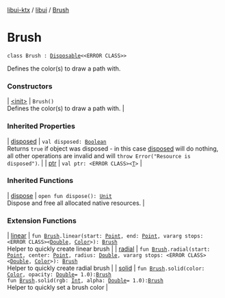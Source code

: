 [libui-ktx](../../index.md) / [libui](../index.md) / [Brush](./index.md)

# Brush

`class Brush : `[`Disposable`](../-disposable/index.md)`<<ERROR CLASS>>`

Defines the color(s) to draw a path with.

### Constructors

| [&lt;init&gt;](-init-.md) | `Brush()`<br>Defines the color(s) to draw a path with. |

### Inherited Properties

| [disposed](../-disposable/disposed.md) | `val disposed: `[`Boolean`](https://kotlinlang.org/api/latest/jvm/stdlib/kotlin/-boolean/index.html)<br>Returns `true` if object was disposed - in this case [disposed](../-disposable/disposed.md) will do nothing, all other operations are invalid and will `throw Error("Resource is disposed")`. |
| [ptr](../-disposable/ptr.md) | `val ptr: <ERROR CLASS><`[`T`](../-disposable/index.md#T)`>` |

### Inherited Functions

| [dispose](../-disposable/dispose.md) | `open fun dispose(): `[`Unit`](https://kotlinlang.org/api/latest/jvm/stdlib/kotlin/-unit/index.html)<br>Dispose and free all allocated native resources. |

### Extension Functions

| [linear](../linear.md) | `fun `[`Brush`](./index.md)`.linear(start: `[`Point`](../-point/index.md)`, end: `[`Point`](../-point/index.md)`, vararg stops: <ERROR CLASS><`[`Double`](https://kotlinlang.org/api/latest/jvm/stdlib/kotlin/-double/index.html)`, `[`Color`](../-color/index.md)`>): `[`Brush`](./index.md)<br>Helper to quickly create linear brush |
| [radial](../radial.md) | `fun `[`Brush`](./index.md)`.radial(start: `[`Point`](../-point/index.md)`, center: `[`Point`](../-point/index.md)`, radius: `[`Double`](https://kotlinlang.org/api/latest/jvm/stdlib/kotlin/-double/index.html)`, vararg stops: <ERROR CLASS><`[`Double`](https://kotlinlang.org/api/latest/jvm/stdlib/kotlin/-double/index.html)`, `[`Color`](../-color/index.md)`>): `[`Brush`](./index.md)<br>Helper to quickly create radial brush |
| [solid](../solid.md) | `fun `[`Brush`](./index.md)`.solid(color: `[`Color`](../-color/index.md)`, opacity: `[`Double`](https://kotlinlang.org/api/latest/jvm/stdlib/kotlin/-double/index.html)` = 1.0): `[`Brush`](./index.md)<br>`fun `[`Brush`](./index.md)`.solid(rgb: `[`Int`](https://kotlinlang.org/api/latest/jvm/stdlib/kotlin/-int/index.html)`, alpha: `[`Double`](https://kotlinlang.org/api/latest/jvm/stdlib/kotlin/-double/index.html)` = 1.0): `[`Brush`](./index.md)<br>Helper to quickly set a brush color |

